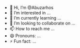 - 👋 Hi, I’m @Abuzarhos
- 👀 I’m interested in ...
- 🌱 I’m currently learning ...
- 💞️ I’m looking to collaborate on ...
- 📫 How to reach me ...
- 😄 Pronouns: ...
- ⚡ Fun fact: ...

<!---
Abuzarhos/Abuzarhos is a ✨ special ✨ repository because its `README.md` (this file) appears on your GitHub profile.
You can click the Preview link to take a look at your changes.
--->
